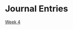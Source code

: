 # Journal Entries

[Week 4](https://jlaurentpdx.github.io/beginning-maker-tech/docs/Week4_Journal.docx)
